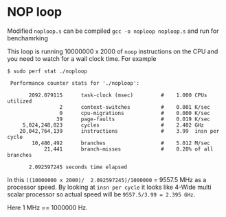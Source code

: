 # NOP loop

Modified ``noploop.s`` can be compiled `gcc -o noploop noploop.s` and run for benchamrking

This loop is running 10000000 x 2000 of `noop` instructions on the CPU and you need to watch for a wall clock time.
For example 
```
$ sudo perf stat ./noploop

 Performance counter stats for './noploop':

       2092.079115      task-clock (msec)         #    1.000 CPUs utilized
                 2      context-switches          #    0.001 K/sec
                 0      cpu-migrations            #    0.000 K/sec
                39      page-faults               #    0.019 K/sec
     5,024,248,023      cycles                    #    2.402 GHz
    20,042,764,139      instructions              #    3.99  insn per cycle
        10,486,492      branches                  #    5.012 M/sec
            21,441      branch-misses             #    0.20% of all branches

       2.092597245 seconds time elapsed
```
In this `((10000000 x 2000)/  2.092597245)/1000000` = 9557.5 MHz as a processor speed. By looking at `insn per cycle` it looks like 4-Wide multi scalar processor so actual speed will be  `9557.5/3.99 = 2.395 GHz`.


Here 1 MHz == 1000000 Hz.


